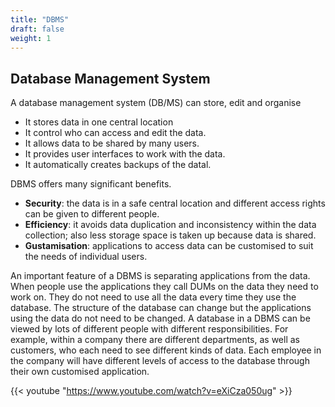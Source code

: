 ```yaml
---
title: "DBMS"
draft: false
weight: 1
---
```


## Database Management System

A database management system (DB/MS) can store, edit and organise

- It stores data in one central location
- It control who can access and edit the data.
- It allows data to be shared by many users.
- It provides user interfaces to work with the data.
- It automatically creates backups of the datal.

DBMS offers many significant benefits.

- **Security**: the data is in a safe central location and different access rights can be given to different people.
- **Efficiency**: it avoids data duplication and inconsistency within the data collection; also less storage space is taken up because data is shared.
- **Gustamisation**: applications to access data can be customised to suit the needs of individual users.

An important feature of a DBMS is separating applications from the data.
When people use the applications they call DUMs on the data they need to work on.
They do not need to use all the data every time they use the database.
The structure of the database can change but the applications using the data do not need to be changed.
A database in a DBMS can be viewed by lots of different people with different responsibilities. For example, within a company there are different departments, as well as customers, who each need to see different kinds of data. Each employee in the company will have different levels of access to the database through their own customised application.

{{< youtube "https://www.youtube.com/watch?v=eXiCza050ug" >}}
